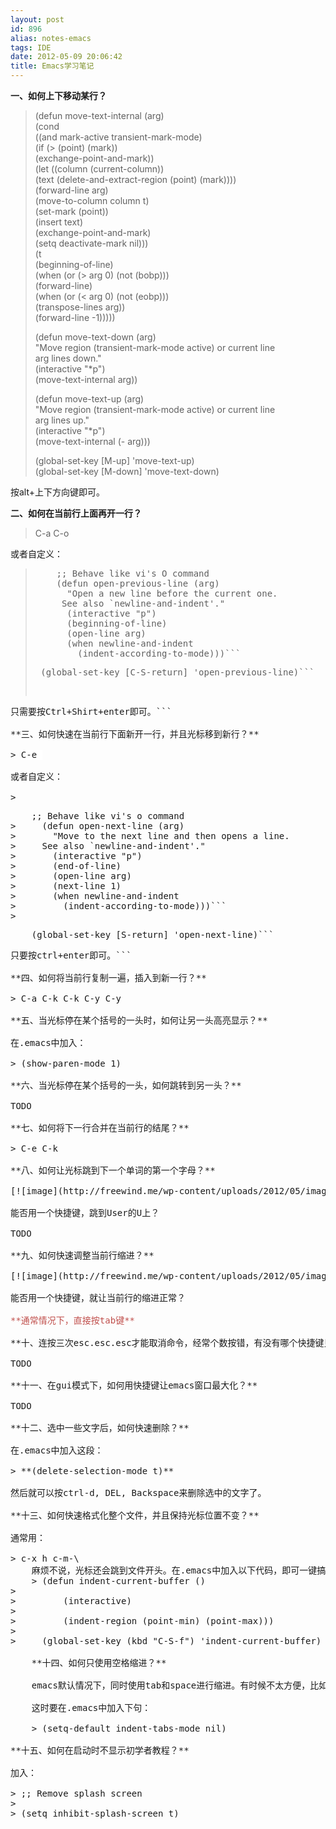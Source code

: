 ```yaml
---
layout: post
id: 896
alias: notes-emacs
tags: IDE
date: 2012-05-09 20:06:42
title: Emacs学习笔记
---
```


**一、如何上下移动某行？**

> (defun move-text-internal (arg)      
>    (cond       
>     ((and mark-active transient-mark-mode)       
>      (if (> (point) (mark))       
>             (exchange-point-and-mark))       
>      (let ((column (current-column))       
>               (text (delete-and-extract-region (point) (mark))))       
>        (forward-line arg)       
>        (move-to-column column t)       
>        (set-mark (point))       
>        (insert text)       
>        (exchange-point-and-mark)       
>        (setq deactivate-mark nil)))       
>     (t       
>      (beginning-of-line)       
>      (when (or (> arg 0) (not (bobp)))       
>        (forward-line)       
>        (when (or (< arg 0) (not (eobp)))       
>             (transpose-lines arg))       
>        (forward-line -1)))))
> 
> (defun move-text-down (arg)      
>    "Move region (transient-mark-mode active) or current line       
>   arg lines down."       
>    (interactive "*p")       
>    (move-text-internal arg))
> 
> (defun move-text-up (arg)      
>    "Move region (transient-mark-mode active) or current line       
>   arg lines up."       
>    (interactive "*p")       
>    (move-text-internal (- arg)))
> 
> (global-set-key [M-up] 'move-text-up)      
> (global-set-key [M-down] 'move-text-down)

按alt+上下方向键即可。

**二、如何在当前行上面再开一行？**

> C-a C-o

或者自定义：

> <pre>    ;; Behave like vi's O command
>     (defun open-previous-line (arg)
>       "Open a new line before the current one. 
>      See also `newline-and-indent'."
>       (interactive "p")
>       (beginning-of-line)
>       (open-line arg)
>       (when newline-and-indent
>         (indent-according-to-mode)))```
> <pre> (global-set-key [C-S-return] 'open-previous-line)```
<pre>只需要按Ctrl+Shirt+enter即可。```

**三、如何快速在当前行下面新开一行，并且光标移到新行？**

> <font style="background-color: #ffffff">C-e <ret></font>

或者自定义：

> <pre>    ;; Behave like vi's o command
>     (defun open-next-line (arg)
>       "Move to the next line and then opens a line.
>     See also `newline-and-indent'."
>       (interactive "p")
>       (end-of-line)
>       (open-line arg)
>       (next-line 1)
>       (when newline-and-indent
>         (indent-according-to-mode)))```
> <pre>    (global-set-key [S-return] 'open-next-line)```
<pre>只要按ctrl+enter即可。```

**四、如何将当前行复制一遍，插入到新一行？**

> C-a C-k C-k C-y C-y

**五、当光标停在某个括号的一头时，如何让另一头高亮显示？**

在.emacs中加入：

> (show-paren-mode 1)

**六、当光标停在某个括号的一头，如何跳转到另一头？**

TODO

**七、如何将下一行合并在当前行的结尾？**

> C-e C-k

**八、如何让光标跳到下一个单词的第一个字母？**

[![image](http://freewind.me/wp-content/uploads/2012/05/image_thumb27.png "image")](http://freewind.me/wp-content/uploads/2012/05/image27.png)

能否用一个快捷键，跳到User的U上？

TODO

**九、如何快速调整当前行缩进？**

[![image](http://freewind.me/wp-content/uploads/2012/05/image_thumb28.png "image")](http://freewind.me/wp-content/uploads/2012/05/image28.png)

能否用一个快捷键，就让当前行的缩进正常？

<font color="#c0504d">**通常情况下，直接按tab键**</font>

**十、连按三次esc.esc.esc才能取消命令，经常个数按错，有没有哪个快捷键只用按一次？**

TODO

**十一、在gui模式下，如何用快捷键让emacs窗口最大化？**

TODO

**十二、选中一些文字后，如何快速删除？**

在.emacs中加入这段：

> **(delete-selection-mode t)**

然后就可以按ctrl-d, DEL, Backspace来删除选中的文字了。

**十三、如何快速格式化整个文件，并且保持光标位置不变？**

通常用：

> c-x h c-m-\
    麻烦不说，光标还会跳到文件开头。在.emacs中加入以下代码，即可一键搞定：
    > (defun indent-current-buffer ()
> 
>         (interactive) 
> 
>         (indent-region (point-min) (point-max)))
> 
>     (global-set-key (kbd "C-S-f") 'indent-current-buffer)

    **十四、如何只使用空格缩进？**

    emacs默认情况下，同时使用tab和space进行缩进。有时候不太方便，比如把代码贴到stackoverflow上调整缩进。

    这时要在.emacs中加入下句：

    > (setq-default indent-tabs-mode nil)

**十五、如何在启动时不显示初学者教程？**

加入：

> ;; Remove splash screen
> 
> (setq inhibit-splash-screen t)
